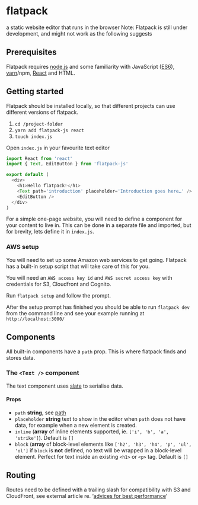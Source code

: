 # flatpack

a static website editor that runs in the browser
Note: Flatpack is still under development, and might not work as the following suggests

## Prerequisites
Flatpack requires <a href="https://nodejs.org/">node.js</a> and some familiarity
with JavaScript&nbsp;(<a href="https://www.ecma-international.org/ecma-262/6.0/">ES6</a>),
<a href="https://yarnpkg.com/">yarn</a>/npm,
<a href="https://facebook.github.io/react/">React</a> and HTML.

## Getting started

Flatpack should be installed locally, so that different projects can use different versions of flatpack.

1. `cd /project-folder`
2. `yarn add flatpack-js react`
3. `touch index.js`

Open `index.js` in your favourite text editor

```javascript
import React from 'react'
import { Text, EditButton } from 'flatpack-js'

export default (
  <div>
    <h1>Hello flatpack!</h1>
    <Text path='introduction' placeholder='Introduction goes here…' />
    <EditButton />
  </div>
)
```

For a simple one-page website, you will need to define a component
for your content to live in.
This can be done in a separate file and imported, but for brevity,
lets define it in `index.js`.

### AWS setup
You will need to set up some Amazon web services to get going. Flatpack has a built-in setup script that will take care of this for you. 

You will need an `AWS access key id` and `AWS secret access key` with credentials for S3, Cloudfront and Cognito.

Run `flatpack setup` and follow the prompt.

After the setup prompt has finished you should be able to run `flatpack dev` from
the command line and see your example running at `http://localhost:3000/`

## Components
All built-in components have a `path` prop. This is where flatpack finds and stores data.

### The `<Text />` component
The text component uses [slate](https://github.com/ianstormtaylor/slate/) to serialise data.

#### Props
- `path` **string**, see [path](#path)
- `placeholder` **string** text to show in the editor when `path` does not have data, for example when a new element is created.
- `inline` (**array** of inline elements supported, ie. `['i', 'b', 'a', 'strike']`). Default is `[]`
- `block` (**array** of block-level elements like `['h2', 'h3', 'h4', 'p', 'ul', 'ol']` if `block` is **not** defined, no text will be wrapped in a block-level element. Perfect for text inside an existing `<h1>` or `<p>` tag. Default is `[]`

## Routing
Routes need to be defined with a trailing slash for compatibility with S3 and CloudFront, see external article re. ‘[advices for best performance](http://www.michaelgallego.fr/blog/2013/08/27/static-website-on-s3-cloudfront-and-route-53-the-right-way/#advices-for-best-performance)’
